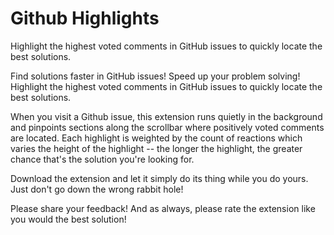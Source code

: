 # Github Highlights
Highlight the highest voted comments in GitHub issues to quickly locate the best solutions.

Find solutions faster in GitHub issues!
Speed up your problem solving!
Highlight the highest voted comments in GitHub issues to quickly locate the best solutions.

When you visit a Github issue, this extension runs quietly in the background and pinpoints sections along the scrollbar where positively voted comments are located. Each highlight is weighted by the count of reactions which varies the height of the highlight -- the longer the highlight, the greater chance that's the solution you're looking for.

Download the extension and let it simply do its thing while you do yours. Just don't go down the wrong rabbit hole!

Please share your feedback! And as always, please rate the extension like you would the best solution!

